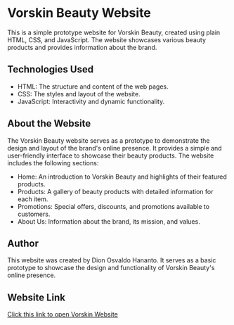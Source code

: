 # Vorskin Beauty Website

This is a simple prototype website for Vorskin Beauty, created using plain HTML, CSS, and JavaScript. The website showcases various beauty products and provides information about the brand.

## Technologies Used
- HTML: The structure and content of the web pages.
- CSS: The styles and layout of the website.
- JavaScript: Interactivity and dynamic functionality.

## About the Website
The Vorskin Beauty website serves as a prototype to demonstrate the design and layout of the brand's online presence. It provides a simple and user-friendly interface to showcase their beauty products. The website includes the following sections:

- Home: An introduction to Vorskin Beauty and highlights of their featured products.
- Products: A gallery of beauty products with detailed information for each item.
- Promotions: Special offers, discounts, and promotions available to customers.
- About Us: Information about the brand, its mission, and values.

## Author
This website was created by Dion Osvaldo Hananto. It serves as a basic prototype to showcase the design and functionality of Vorskin Beauty's online presence.

## Website Link
[Click this link to open Vorskin Website](https://vorskin.netlify.app/home.html)